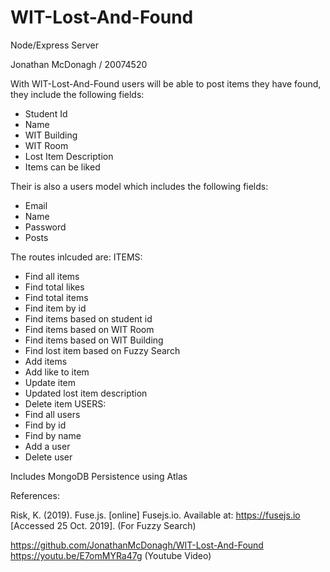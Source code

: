 # WIT-Lost-And-Found
Node/Express Server

Jonathan McDonagh / 20074520

With WIT-Lost-And-Found users will be able to post items they have found, they include the following fields:
  - Student Id
  - Name
  - WIT Building
  - WIT Room
  - Lost Item Description  
  - Items can be liked 

Their is also a users model which includes the following fields:
  - Email
  - Name
  - Password
  - Posts
  
The routes inlcuded are:
ITEMS:
  - Find all items
  - Find total likes
  - Find total items
  - Find item by id
  - Find items based on student id
  - Find items based on WIT Room
  - Find items based on WIT Building
  - Find lost item based on Fuzzy Search
  - Add items
  - Add like to item
  - Update item
  - Updated lost item description
  - Delete item
USERS:
  - Find all users
  - Find by id
  - Find by name
  - Add a user
  - Delete user

Includes MongoDB Persistence using Atlas

References:

Risk, K. (2019). Fuse.js. [online] Fusejs.io. Available at: https://fusejs.io [Accessed 25 Oct. 2019].
(For Fuzzy Search)

https://github.com/JonathanMcDonagh/WIT-Lost-And-Found
https://youtu.be/E7omMYRa47g (Youtube Video)
